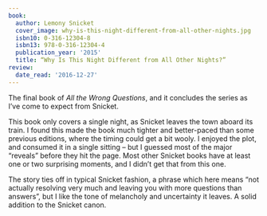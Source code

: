 ```yaml
---
book:
  author: Lemony Snicket
  cover_image: why-is-this-night-different-from-all-other-nights.jpg
  isbn10: 0-316-12304-8
  isbn13: 978-0-316-12304-4
  publication_year: '2015'
  title: “Why Is This Night Different from All Other Nights?”
review:
  date_read: '2016-12-27'
---
```


The final book of *All the Wrong Questions*, and it concludes the series as I’ve come to expect from Snicket.

This book only covers a single night, as Snicket leaves the town aboard its train. I found this made the book much tighter and better-paced than some previous editions, where the timing could get a bit wooly. I enjoyed the plot, and consumed it in a single sitting – but I guessed most of the major “reveals” before they hit the page. Most other Snicket books have at least one or two surprising moments, and I didn’t get that from this one.

The story ties off in typical Snicket fashion, a phrase which here means “not actually resolving very much and leaving you with more questions than answers”, but I like the tone of melancholy and uncertainty it leaves. A solid addition to the Snicket canon.
